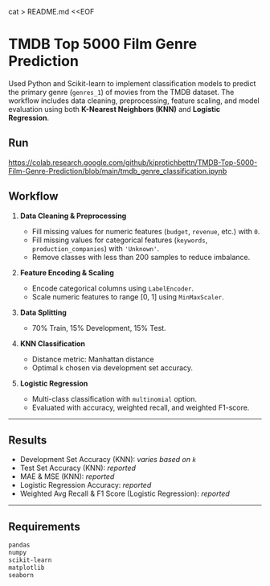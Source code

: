 cat > README.md <<EOF
# TMDB Top 5000 Film Genre Prediction

Used Python and Scikit-learn to implement classification models to predict the primary genre (`genres_1`) of movies from the TMDB dataset. The workflow includes data cleaning, preprocessing, feature scaling, and model evaluation using both **K-Nearest Neighbors (KNN)** and **Logistic Regression**.


## Run
https://colab.research.google.com/github/kiprotichbettn/TMDB-Top-5000-Film-Genre-Prediction/blob/main/tmdb_genre_classification.ipynb



## Workflow

1. **Data Cleaning & Preprocessing**  
   - Fill missing values for numeric features (`budget`, `revenue`, etc.) with `0`.  
   - Fill missing values for categorical features (`keywords`, `production_companies`) with `'Unknown'`.  
   - Remove classes with less than 200 samples to reduce imbalance.  

2. **Feature Encoding & Scaling**  
   - Encode categorical columns using `LabelEncoder`.  
   - Scale numeric features to range [0, 1] using `MinMaxScaler`.  

3. **Data Splitting**  
   - 70% Train, 15% Development, 15% Test.  

4. **KNN Classification**  
   - Distance metric: Manhattan distance  
   - Optimal `k` chosen via development set accuracy.  

5. **Logistic Regression**  
   - Multi-class classification with `multinomial` option.  
   - Evaluated with accuracy, weighted recall, and weighted F1-score.

---

## Results

- Development Set Accuracy (KNN): *varies based on `k`*  
- Test Set Accuracy (KNN): *reported*  
- MAE & MSE (KNN): *reported*  
- Logistic Regression Accuracy: *reported*  
- Weighted Avg Recall & F1 Score (Logistic Regression): *reported*

---

## Requirements

```bash
pandas
numpy
scikit-learn
matplotlib
seaborn

